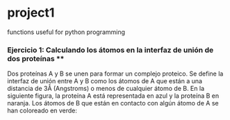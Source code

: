 # project1
functions useful for python programming

### Ejercicio 1: Calculando los átomos en la interfaz de unión de dos proteínas **
Dos proteínas A y B se unen para formar un complejo proteico. Se define la interfaz de unión entre A y B como los átomos de A que están a una distancia de 3Å (Angstroms) o menos de cualquier átomo de B. En la siguiente figura, la proteína A está representada en azul y la proteína B en naranja. Los átomos de B que están en contacto con algún átomo de A se han coloreado en verde:
